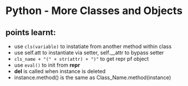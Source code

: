 # Python - More Classes and Objects
## points learnt:
* use ```cls(variable)``` to instatiate from another method within class
* use self.att to instantiate via setter, self.__attr to bypass setter
* ```cls_name + "(" + str(attr) + ")"``` to get repr pf object
* use ```eval()``` to init from __repr__
* __del__ is called when instance is deleted
* instance.method() is the same as Class_Name.method(instance)

